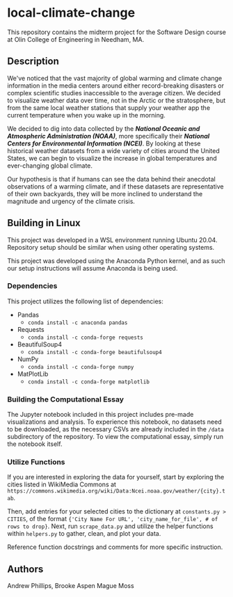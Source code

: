 # local-climate-change

This repository contains the midterm project for the Software Design course at Olin College of Engineering in Needham, MA.

## Description

We've noticed that the vast majority of global warming and climate change information in the media centers around either record-breaking disasters or complex scientific studies inaccessible to the average citizen. We decided to visualize weather data over time, not in the Arctic or the stratosphere, but from the same local weather stations that supply your weather app the current temperature when you wake up in the morning.

We decided to dig into data collected by the ***National Oceanic and Atmospheric Administration (NOAA)***, more specifically their ***National Centers for Environmental Information (NCEI)***. By looking at these historical weather datasets from a wide variety of cities around the United States, we can begin to visualize the increase in global temperatures and ever-changing global climate.

Our hypothesis is that if humans can see the data behind their anecdotal observations of a warming climate, and if these datasets are representative of their own backyards, they will be more inclined to understand the magnitude and urgency of the climate crisis.



## Building in Linux

This project was developed in a WSL environment running Ubuntu 20.04. Repository setup should be similar when using other operating systems.

This project was developed using the Anaconda Python kernel, and as such our setup instructions will assume Anaconda is being used.



### Dependencies

This project utilizes the following list of dependencies:
- Pandas
    - `conda install -c anaconda pandas`
- Requests
    - `conda install -c conda-forge requests`
- BeautifulSoup4
    - `conda install -c conda-forge beautifulsoup4`
- NumPy
    - `conda install -c conda-forge numpy`
- MatPlotLib
    - `conda install -c conda-forge matplotlib`



### Building the Computational Essay

The Jupyter notebook included in this project includes pre-made visualizations and analysis. To experience this notebook, no datasets need to be downloaded, as the necessary CSVs are already included in the `/data` subdirectory of the repository. To view the computational essay, simply run the notebook itself.


### Utilize Functions

If you are interested in exploring the data for yourself, start by exploring the cities listed in WikiMedia Commons at `https://commons.wikimedia.org/wiki/Data:Ncei.noaa.gov/weather/{city}.tab`.

Then, add entries for your selected cities to the dictionary at `constants.py > CITIES`, of the format `{'City Name For URL', 'city_name_for_file', # of rows to drop}`. Next, run `scrape_data.py` and utilize the helper functions within `helpers.py` to gather, clean, and plot your data.

Reference function docstrings and comments for more specific instruction.



## Authors

Andrew Phillips, Brooke Aspen Mague Moss